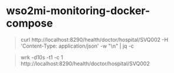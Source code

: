# wso2mi-monitoring-docker-compose

> curl http://localhost:8290/health/doctor/hospital/SVQ002 -H 'Content-Type: application/json' -w "\n" | jq -c

> wrk -d10s -t1 -c 1 http://localhost:8290/health/doctor/hospital/SVQ002
